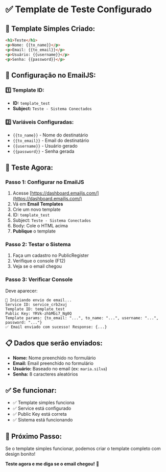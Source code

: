 # ✅ Template de Teste Configurado

## 🎯 **Template Simples Criado:**

```html
<h1>Teste</h1>
<p>Nome: {{to_name}}</p>
<p>Email: {{to_email}}</p>
<p>Usuário: {{username}}</p>
<p>Senha: {{password}}</p>
```

## 📧 **Configuração no EmailJS:**

### **1️⃣ Template ID:**
- **ID:** `template_test`
- **Subject:** `Teste - Sistema Conectados`

### **2️⃣ Variáveis Configuradas:**
- `{{to_name}}` - Nome do destinatário
- `{{to_email}}` - Email do destinatário
- `{{username}}` - Usuário gerado
- `{{password}}` - Senha gerada

## 🧪 **Teste Agora:**

### **Passo 1: Configurar no EmailJS**
1. Acesse [https://dashboard.emailjs.com/](https://dashboard.emailjs.com/)
2. Vá em **Email Templates**
3. Crie um novo template
4. ID: `template_test`
5. Subject: `Teste - Sistema Conectados`
6. Body: Cole o HTML acima
7. **Publique** o template

### **Passo 2: Testar o Sistema**
1. Faça um cadastro no PublicRegister
2. Verifique o console (F12)
3. Veja se o email chegou

### **Passo 3: Verificar Console**
Deve aparecer:
```
📧 Iniciando envio de email...
Service ID: service_crb2xuj
Template ID: template_test
Public Key: YRVk-zhbMbi7_Ng0Q
Template params: {to_email: "...", to_name: "...", username: "...", password: "..."}
✅ Email enviado com sucesso! Response: {...}
```

## 📋 **Dados que serão enviados:**

- **Nome:** Nome preenchido no formulário
- **Email:** Email preenchido no formulário
- **Usuário:** Baseado no email (ex: `maria.silva`)
- **Senha:** 8 caracteres aleatórios

## ✅ **Se funcionar:**

- ✅ Template simples funciona
- ✅ Service está configurado
- ✅ Public Key está correta
- ✅ Sistema está funcionando

## 🚀 **Próximo Passo:**

Se o template simples funcionar, podemos criar o template completo com design bonito!

**Teste agora e me diga se o email chegou!** 🎯
